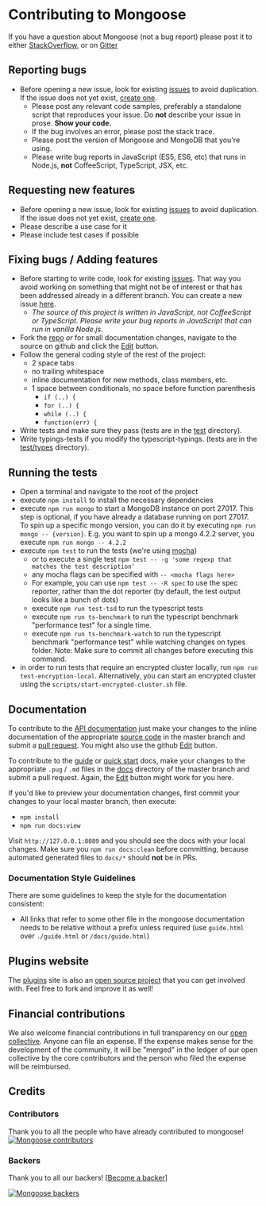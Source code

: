 # Contributing to Mongoose

If you have a question about Mongoose (not a bug report) please post it to either [StackOverflow](http://stackoverflow.com/questions/tagged/mongoose), or on [Gitter](https://gitter.im/Automattic/mongoose?utm_source=badge&utm_medium=badge&utm_campaign=pr-badge&utm_content=badge)

## Reporting bugs

* Before opening a new issue, look for existing [issues](https://github.com/Automattic/mongoose/issues) to avoid duplication. If the issue does not yet exist, [create one](https://github.com/Automattic/mongoose/issues/new).
  * Please post any relevant code samples, preferably a standalone script that
  reproduces your issue. Do **not** describe your issue in prose. **Show your code.**
  * If the bug involves an error, please post the stack trace.
  * Please post the version of Mongoose and MongoDB that you're using.
  * Please write bug reports in JavaScript (ES5, ES6, etc) that runs in Node.js, **not** CoffeeScript, TypeScript, JSX, etc.

## Requesting new features

* Before opening a new issue, look for existing [issues](https://github.com/learnboost/mongoose/issues) to avoid duplication. If the issue does not yet exist, [create one](https://github.com/learnboost/mongoose/issues/new).
* Please describe a use case for it
* Please include test cases if possible

## Fixing bugs / Adding features

* Before starting to write code, look for existing [issues](https://github.com/learnboost/mongoose/issues). That way you avoid working on something that might not be of interest or that has been addressed already in a different branch. You can create a new issue [here](https://github.com/learnboost/mongoose/issues/new).
  * *The source of this project is written in JavaScript, not CoffeeScript or TypeScript. Please write your bug reports in JavaScript that can run in vanilla Node.js*.
* Fork the [repo](https://github.com/Automattic/mongoose) *or* for small documentation changes, navigate to the source on github and click the [Edit](https://github.com/blog/844-forking-with-the-edit-button) button.
* Follow the general coding style of the rest of the project:
  * 2 space tabs
  * no trailing whitespace
  * inline documentation for new methods, class members, etc.
  * 1 space between conditionals, no space before function parenthesis
    * `if (..) {`
    * `for (..) {`
    * `while (..) {`
    * `function(err) {`
* Write tests and make sure they pass (tests are in the [test](https://github.com/Automattic/mongoose/tree/master/test) directory).
* Write typings-tests if you modify the typescript-typings. (tests are in the [test/types](https://github.com/Automattic/mongoose/tree/master/test/types) directory).

## Running the tests

* Open a terminal and navigate to the root of the project
* execute `npm install` to install the necessary dependencies
* execute `npm run mongo` to start a MongoDB instance on port 27017. This step is optional, if you have already a database running on port 27017. To spin up a specific mongo version, you can do it by executing `npm run mongo -- {version}`. E.g. you want to spin up a mongo 4.2.2 server, you execute `npm run mongo -- 4.2.2`
* execute `npm test` to run the tests (we're using [mocha](http://mochajs.org/))
  * or to execute a single test `npm test -- -g 'some regexp that matches the test description'`
  * any mocha flags can be specified with `-- <mocha flags here>`
  * For example, you can use `npm test -- -R spec` to use the spec reporter, rather than the dot reporter (by default, the test output looks like a bunch of dots)
  * execute `npm run test-tsd` to run the typescript tests
  * execute `npm run ts-benchmark` to run the typescript benchmark "performance test" for a single time.
  * execute `npm run ts-benchmark-watch` to run the typescript benchmark "performance test" while watching changes on types folder. Note: Make sure to commit all changes before executing this command.
* in order to run tests that require an encrypted cluster locally, run `npm run test-encryption-local`. Alternatively, you can start an encrypted cluster using the `scripts/start-encrypted-cluster.sh` file.

## Documentation

To contribute to the [API documentation](http://mongoosejs.com/docs/api/mongoose.html) just make your changes to the inline documentation of the appropriate [source code](https://github.com/Automattic/mongoose/tree/master/lib) in the master branch and submit a [pull request](https://help.github.com/articles/using-pull-requests/). You might also use the github [Edit](https://github.com/blog/844-forking-with-the-edit-button) button.

To contribute to the [guide](http://mongoosejs.com/docs/guide.html) or [quick start](http://mongoosejs.com/docs/index.html) docs, make your changes to the appropriate `.pug` / `.md` files in the [docs](https://github.com/Automattic/mongoose/tree/master/docs) directory of the master branch and submit a pull request. Again, the [Edit](https://github.com/blog/844-forking-with-the-edit-button) button might work for you here.

If you'd like to preview your documentation changes, first commit your changes to your local master branch, then execute:

* `npm install`
* `npm run docs:view`

Visit `http://127.0.0.1:8089` and you should see the docs with your local changes. Make sure you `npm run docs:clean` before committing, because automated generated files to `docs/*` should **not** be in PRs.

### Documentation Style Guidelines

There are some guidelines to keep the style for the documentation consistent:

* All links that refer to some other file in the mongoose documentation needs to be relative without a prefix unless required (use `guide.html` over `./guide.html` or `/docs/guide.html`)

## Plugins website

The [plugins](http://plugins.mongoosejs.io/) site is also an [open source project](https://github.com/vkarpov15/mongooseplugins) that you can get involved with. Feel free to fork and improve it as well!

## Financial contributions

We also welcome financial contributions in full transparency on our [open collective](https://opencollective.com/mongoose).
Anyone can file an expense. If the expense makes sense for the development of the community, it will be "merged" in the ledger of our open collective by the core contributors and the person who filed the expense will be reimbursed.

## Credits

### Contributors

Thank you to all the people who have already contributed to mongoose!
<a href="https://github.com/Automattic/mongoose/graphs/contributors"><img src="https://opencollective.com/mongoose/contributors.svg?width=890" alt="Mongoose contributors" /></a>

### Backers

Thank you to all our backers! [[Become a backer](https://opencollective.com/mongoose#backer)]

<a href="https://opencollective.com/mongoose#backers" target="_blank"><img src="https://opencollective.com/mongoose/backers.svg?width=890" alt="Mongoose backers"></a>
